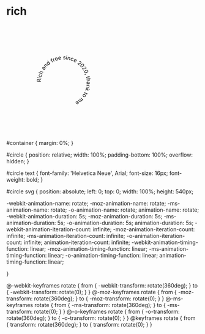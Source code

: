 # rich
<div id="container">
<div id="circle">
<svg version="1.1" xmlns="http://www.w3.org/2000/svg" xmlns:xlink="http://www.w3.org/1999/xlink" x="0px" y="0px" width="300px" height="300px" viewBox="0 0 300 300" enable-background="new 0 0 300 300" xml:space="preserve">
    <defs>
        <path id="circlePath" d="M 150, 150 m -60, 0 a 60,60 0 0,1 120,0 a 60,60 0 0,1 -120,0 "/>
    </defs>
    <circle cx="150" cy="100" r="75" fill="none"/>
    <g>
        <use xlink:href="#circlePath" fill="none"/>
        <text fill="#000">
            <textPath xlink:href="#circlePath">Rich and free since 2020, thank to me </textPath>
        </text>
    </g>
</svg>
</div>
</div>
#container { margin: 0%; }

#circle { position: relative; width: 100%; padding-bottom: 100%; overflow: hidden; }

#circle text { font-family: 'Helvetica Neue', Arial; font-size: 16px; font-weight: bold; }

#circle svg { position: absolute; left: 0; top: 0; width: 100%; height: 540px;

  -webkit-animation-name: rotate;
     -moz-animation-name: rotate;
      -ms-animation-name: rotate;
       -o-animation-name: rotate;
          animation-name: rotate;
  -webkit-animation-duration: 5s;
     -moz-animation-duration: 5s;
      -ms-animation-duration: 5s;
       -o-animation-duration: 5s;
          animation-duration: 5s;
  -webkit-animation-iteration-count: infinite;
     -moz-animation-iteration-count: infinite;
      -ms-animation-iteration-count: infinite;
       -o-animation-iteration-count: infinite;
          animation-iteration-count: infinite;
  -webkit-animation-timing-function: linear;
     -moz-animation-timing-function: linear;
      -ms-animation-timing-function: linear;
       -o-animation-timing-function: linear;
          animation-timing-function: linear;

}

@-webkit-keyframes rotate {
    from { -webkit-transform: rotate(360deg); }
    to { -webkit-transform: rotate(0); }
}
@-moz-keyframes rotate {
    from { -moz-transform: rotate(360deg); }
    to { -moz-transform: rotate(0); }
}
@-ms-keyframes rotate {
    from { -ms-transform: rotate(360deg); }
    to { -ms-transform: rotate(0); }
}
@-o-keyframes rotate {
    from { -o-transform: rotate(360deg); }
    to { -o-transform: rotate(0); }
}
@keyframes rotate {
    from { transform: rotate(360deg); }
    to { transform: rotate(0); }
}

